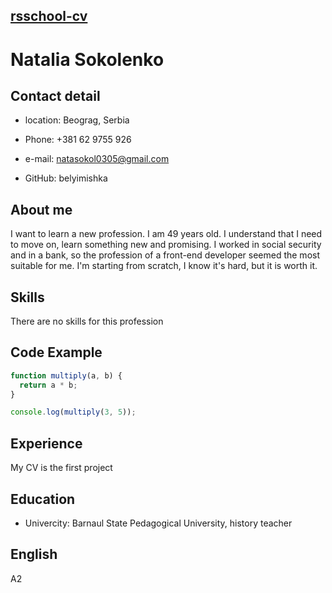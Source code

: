 ## [**rsschool-cv**](https://belyimishka.github.io/rsschool-cv/)

# Natalia Sokolenko

## Contact detail

- location: Beograg, Serbia

- Phone: +381 62 9755 926

- e-mail: natasokol0305@gmail.com

- GitHub: belyimishka

## About me

I want to learn a new profession. I am 49 years old. I understand that I need to move on, learn something new and promising. I worked in social security and in a bank, so the profession of a front-end developer seemed the most suitable for me. I'm starting from scratch, I know it's hard, but it is worth it.

## Skills

There are no skills for this profession

## Сode Example

```javascript
function multiply(a, b) {
  return a * b;
}

console.log(multiply(3, 5));
```

## Experience

My CV is the first project

## Education

- Univercity: Barnaul State Pedagogical University, history teacher

## English

A2
